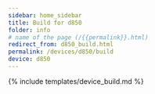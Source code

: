 ```yaml
---
sidebar: home_sidebar
title: Build for d850
folder: info
# name of the page (/{{permalink}}.html)
redirect_from: d850_build.html
permalink: /devices/d850/build
device: d850
---
```

{% include templates/device_build.md %}
